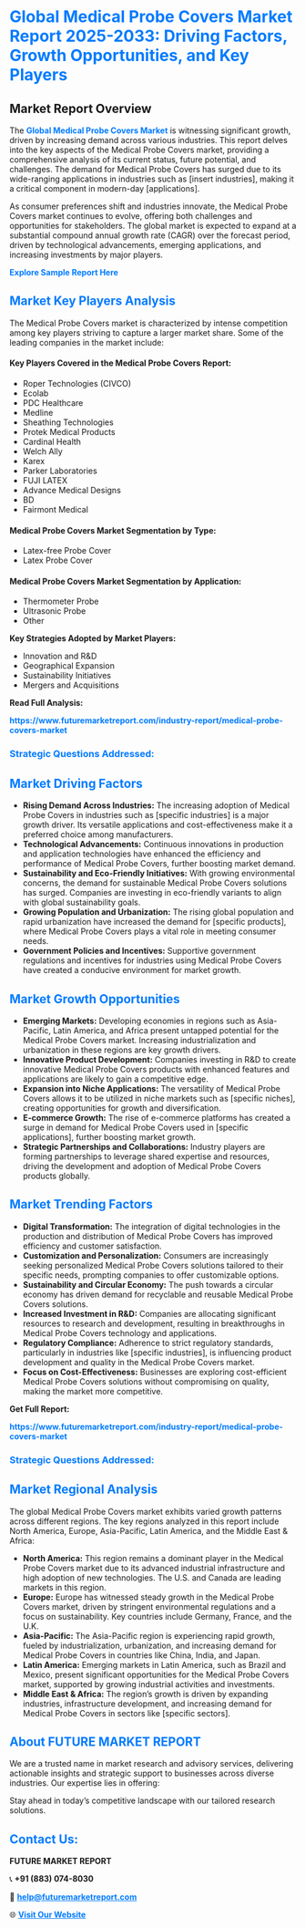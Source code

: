 <h1 style="color: #007BFF;">Global Medical Probe Covers Market Report 2025-2033: Driving Factors, Growth Opportunities, and Key Players</h1>

<section id="overview">
<h2>Market Report Overview</h2>
<p>The <a href="https://www.futuremarketreport.com/industry-report/medical-probe-covers-market" style="color: #007BFF; text-decoration: none;"><strong>Global Medical Probe Covers Market</strong></a> is witnessing significant growth, driven by increasing demand across various industries. This report delves into the key aspects of the Medical Probe Covers market, providing a comprehensive analysis of its current status, future potential, and challenges. The demand for Medical Probe Covers has surged due to its wide-ranging applications in industries such as [insert industries], making it a critical component in modern-day [applications].</p>
<p>As consumer preferences shift and industries innovate, the Medical Probe Covers market continues to evolve, offering both challenges and opportunities for stakeholders. The global market is expected to expand at a substantial compound annual growth rate (CAGR) over the forecast period, driven by technological advancements, emerging applications, and increasing investments by major players.</p>
</section>

<section id="overview">
<p><a href="https://www.futuremarketreport.com/request-sample/reportId=28372" style="color: #007BFF; text-decoration: none;"><strong>Explore Sample Report Here</strong></a></p>
</section>

<section id="key-players">
<h2 style="color: #007BFF;">Market Key Players Analysis</h2>
<p>The Medical Probe Covers market is characterized by intense competition among key players striving to capture a larger market share. Some of the leading companies in the market include:</p>
<h4>Key Players Covered in the Medical Probe Covers Report:</h4>
<ul><li>Roper Technologies (CIVCO)</li><li>Ecolab</li><li>PDC Healthcare</li><li>Medline</li><li>Sheathing Technologies</li><li>Protek Medical Products</li><li>Cardinal Health</li><li>Welch Ally</li><li>Karex</li><li>Parker Laboratories</li><li>FUJI LATEX</li><li>Advance Medical Designs</li><li>BD</li><li>Fairmont Medical</li></ul>
<h4>Medical Probe Covers Market Segmentation by Type:</h4>
<ul><li>Latex-free Probe Cover</li><li>Latex Probe Cover</li></ul>

<h4>Medical Probe Covers Market Segmentation by Application:</h4>
<ul><li>Thermometer Probe</li><li>Ultrasonic Probe</li><li>Other</li></ul>
<p><strong>Key Strategies Adopted by Market Players:</strong></p>
<ul>
<li>Innovation and R&D</li>
<li>Geographical Expansion</li>
<li>Sustainability Initiatives</li>
<li>Mergers and Acquisitions</li>
</ul>
</section>

<section>
<p><strong>Read Full Analysis: </strong></p><a href="https://www.futuremarketreport.com/industry-report/medical-probe-covers-market" style="color: #007BFF; text-decoration: none;"><strong>https://www.futuremarketreport.com/industry-report/medical-probe-covers-market</strong></a>
<h3 style="color: #007BFF;">Strategic Questions Addressed:</h3>
</section>

<section id="driving-factors">
<h2 style="color: #007BFF;">Market Driving Factors</h2>
<ul>
<li><strong>Rising Demand Across Industries:</strong> The increasing adoption of Medical Probe Covers in industries such as [specific industries] is a major growth driver. Its versatile applications and cost-effectiveness make it a preferred choice among manufacturers.</li>
<li><strong>Technological Advancements:</strong> Continuous innovations in production and application technologies have enhanced the efficiency and performance of Medical Probe Covers, further boosting market demand.</li>
<li><strong>Sustainability and Eco-Friendly Initiatives:</strong> With growing environmental concerns, the demand for sustainable Medical Probe Covers solutions has surged. Companies are investing in eco-friendly variants to align with global sustainability goals.</li>
<li><strong>Growing Population and Urbanization:</strong> The rising global population and rapid urbanization have increased the demand for [specific products], where Medical Probe Covers plays a vital role in meeting consumer needs.</li>
<li><strong>Government Policies and Incentives:</strong> Supportive government regulations and incentives for industries using Medical Probe Covers have created a conducive environment for market growth.</li>
</ul>
</section>

<section id="growth-opportunities">
<h2 style="color: #007BFF;">Market Growth Opportunities</h2>
<ul>
<li><strong>Emerging Markets:</strong> Developing economies in regions such as Asia-Pacific, Latin America, and Africa present untapped potential for the Medical Probe Covers market. Increasing industrialization and urbanization in these regions are key growth drivers.</li>
<li><strong>Innovative Product Development:</strong> Companies investing in R&D to create innovative Medical Probe Covers products with enhanced features and applications are likely to gain a competitive edge.</li>
<li><strong>Expansion into Niche Applications:</strong> The versatility of Medical Probe Covers allows it to be utilized in niche markets such as [specific niches], creating opportunities for growth and diversification.</li>
<li><strong>E-commerce Growth:</strong> The rise of e-commerce platforms has created a surge in demand for Medical Probe Covers used in [specific applications], further boosting market growth.</li>
<li><strong>Strategic Partnerships and Collaborations:</strong> Industry players are forming partnerships to leverage shared expertise and resources, driving the development and adoption of Medical Probe Covers products globally.</li>
</ul>
</section>

<section id="trending-factors">
<h2 style="color: #007BFF;">Market Trending Factors</h2>
<ul>
<li><strong>Digital Transformation:</strong> The integration of digital technologies in the production and distribution of Medical Probe Covers has improved efficiency and customer satisfaction.</li>
<li><strong>Customization and Personalization:</strong> Consumers are increasingly seeking personalized Medical Probe Covers solutions tailored to their specific needs, prompting companies to offer customizable options.</li>
<li><strong>Sustainability and Circular Economy:</strong> The push towards a circular economy has driven demand for recyclable and reusable Medical Probe Covers solutions.</li>
<li><strong>Increased Investment in R&D:</strong> Companies are allocating significant resources to research and development, resulting in breakthroughs in Medical Probe Covers technology and applications.</li>
<li><strong>Regulatory Compliance:</strong> Adherence to strict regulatory standards, particularly in industries like [specific industries], is influencing product development and quality in the Medical Probe Covers market.</li>
<li><strong>Focus on Cost-Effectiveness:</strong> Businesses are exploring cost-efficient Medical Probe Covers solutions without compromising on quality, making the market more competitive.</li>
</ul>
</section>

<section>
<p><strong>Get Full Report: </strong></p><a href="https://www.futuremarketreport.com/industry-report/medical-probe-covers-market" style="color: #007BFF; text-decoration: none;"><strong>https://www.futuremarketreport.com/industry-report/medical-probe-covers-market</strong></a>
<h3 style="color: #007BFF;">Strategic Questions Addressed:</h3>
</section>


<section id="regional-analysis">
<h2 style="color: #007BFF;">Market Regional Analysis</h2>
<p>The global Medical Probe Covers market exhibits varied growth patterns across different regions. The key regions analyzed in this report include North America, Europe, Asia-Pacific, Latin America, and the Middle East & Africa:</p>
<ul>
<li><strong>North America:</strong> This region remains a dominant player in the Medical Probe Covers market due to its advanced industrial infrastructure and high adoption of new technologies. The U.S. and Canada are leading markets in this region.</li>
<li><strong>Europe:</strong> Europe has witnessed steady growth in the Medical Probe Covers market, driven by stringent environmental regulations and a focus on sustainability. Key countries include Germany, France, and the U.K.</li>
<li><strong>Asia-Pacific:</strong> The Asia-Pacific region is experiencing rapid growth, fueled by industrialization, urbanization, and increasing demand for Medical Probe Covers in countries like China, India, and Japan.</li>
<li><strong>Latin America:</strong> Emerging markets in Latin America, such as Brazil and Mexico, present significant opportunities for the Medical Probe Covers market, supported by growing industrial activities and investments.</li>
<li><strong>Middle East & Africa:</strong> The region’s growth is driven by expanding industries, infrastructure development, and increasing demand for Medical Probe Covers in sectors like [specific sectors].</li>
</ul>
</section>

<footer>
<h2 style="color: #007BFF;">About FUTURE MARKET REPORT</h2>
<p>We are a trusted name in market research and advisory services, delivering actionable insights and strategic support to businesses across diverse industries. Our expertise lies in offering:</p>

<p>Stay ahead in today’s competitive landscape with our tailored research solutions.</p>

<h2 style="color: #007BFF;">Contact Us:</h2>
<p><strong>FUTURE MARKET REPORT</strong></p>
<p>📞 <strong>+91 (883) 074-8030</strong></p>
<p>📧 <strong><a href="mailto:help@futuremarketreport.com" style="color: #007BFF;">help@futuremarketreport.com</a></strong></p>
<p>🌐 <strong><a href="https://www.futuremarketreport.com/" style="color: #007BFF;">Visit Our Website</a></strong></p>
</footer>